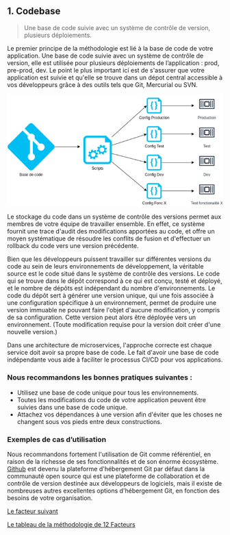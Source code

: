 ## 1. Codebase
> Une base de code suivie avec un système de contrôle de version, plusieurs déploiements.

Le premier principe de la méthodologie est lié à la base de code de votre application. Une base de code suivie avec un système de contrôle de version, elle est utilisée pour plusieurs déploiements de l’application : prod, pre-prod, dev.
Le point le plus important ici est de s'assurer que votre application est suivie et qu'elle se trouve dans un dépot central accessible à vos développeurs grâce à des outils tels que Git, Mercurial ou SVN.

![](../images/base_de_code.png)

Le stockage du code dans un système de contrôle des versions permet aux membres de votre équipe de travailler ensemble. En effet, ce système fournit une trace d'audit des modifications apportées au code, et offre un moyen systématique de résoudre les conflits de fusion et d'effectuer un rollback du code vers une version précédente.

Bien que les développeurs puissent travailler sur différentes versions du code au sein de leurs environnements de développement, la véritable source est le code situé dans le système de contrôle des versions. Le code qui se trouve dans le dépôt correspond à ce qui est conçu, testé et déployé, et le nombre de dépôts est indépendant du nombre d'environnements. Le code du dépôt sert à générer une version unique, qui une fois associée à une configuration spécifique à un environnement, permet de produire une version immuable ne pouvant faire l'objet d'aucune modification, y compris de sa configuration. Cette version peut alors être déployée vers un environnement. (Toute modification requise pour la version doit créer d'une nouvelle version.)

Dans une architecture de microservices, l'approche correcte est chaque service doit avoir sa propre base de code. Le fait d'avoir une base de code indépendante vous aide à faciliter le processus CI/CD pour vos applications.

### Nous recommandons les bonnes pratiques suivantes :

- Utilisez une base de code unique pour tous les environnements.
- Toutes les modifications du code de votre application peuvent être suivies dans une base de code unique.
- Attachez vos dépendances à une version afin d'éviter que les choses ne changent sous vos pieds entre deux constructions.

### Exemples de cas d’utilisation

Nous recommandons fortement l'utilisation de Git comme référentiel, en raison de la richesse de ses fonctionnalités et de son énorme écosystème. [Github](https://github.com/CQEN-QDCE/ceai-cqen-documentation/tree/main/Guides/Github#github) est devenu la plateforme d'hébergement Git par défaut dans la communauté open source qui est une plateforme de collaboration et de contrôle de version destinée aux développeurs de logiciels, mais il existe de nombreuses autres excellentes options d'hébergement Git, en fonction des besoins de votre organisation.

[Le facteur suivant](./2_dependances.md)

[Le tableau de la méthodologie de 12 Facteurs](../README.md)